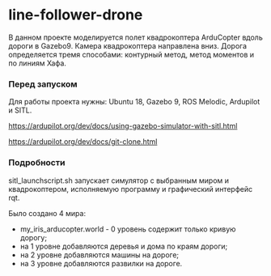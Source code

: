 # line-follower-drone
В данном проекте моделируется полет квадрокоптера ArduCopter вдоль дороги в Gazebo9. Камера квадрокоптера направлена вниз. Дорога определяется тремя способами: контурный метод, метод моментов и по линиям Хафа.
### Перед запуском
Для работы проекта нужны: Ubuntu 18, Gazebo 9, ROS Melodic, Ardupilot и SITL.

https://ardupilot.org/dev/docs/using-gazebo-simulator-with-sitl.html

https://ardupilot.org/dev/docs/git-clone.html
### Подробности
sitl_launchscript.sh запускает симулятор с выбранным миром и квадрокоптером, исполняемую программу и графический интерфейс rqt.

Было создано 4 мира:
- my_iris_arducopter.world - 0 уровень содержит только кривую дорогу;
- на 1 уровне добавляются деревья и дома по краям дороги;
- на 2 уровне добавляются машины на дороге;
- на 3 уровне добавляются развилки на дороге.
